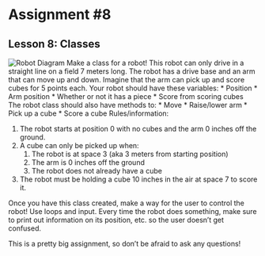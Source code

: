 # Assignment #8
## Lesson 8: Classes

![Robot Diagram](https://i.imgur.com/weUrXeL.png)
Make a class for a robot! This robot can only drive in a straight line on a field 7 meters long. The robot has a drive base and an arm that can move up and down. Imagine that the arm can pick up and score cubes for 5 points each. Your robot should have these variables:
    * Position
    * Arm position
    * Whether or not it has a piece
    * Score from scoring cubes
The robot class should also have methods to:
    * Move
    * Raise/lower arm
    * Pick up a cube
    * Score a cube
Rules/information:
1. The robot starts at position 0 with no cubes and the arm 0 inches off the ground.
2. A cube can only be picked up when:
    1. The robot is at space 3 (aka 3 meters from starting position)
    2. The arm is 0 inches off the ground
    3. The robot does not already have a cube
3. The robot must be holding a cube 10 inches in the air at space 7 to score it.

Once you have this class created, make a way for the user to control the robot! Use loops and input. Every time the robot does something, make sure to print out information on its position, etc. so the user doesn’t get confused.

This is a pretty big assignment, so don’t be afraid to ask any questions!

